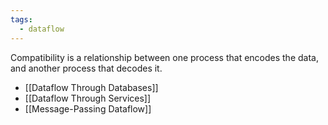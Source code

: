 ```yaml
---
tags:
  - dataflow
---
```

Compatibility is a relationship between one process that encodes the data, and another process that decodes it.

- [[Dataflow Through Databases]]
- [[Dataflow Through Services]]
- [[Message-Passing Dataflow]]
